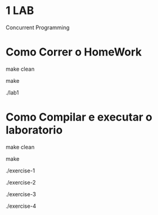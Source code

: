 # 1 LAB
Concurrent Programming

# Como Correr o HomeWork

make clean

make

./lab1

# Como Compilar e executar o laboratorio

make clean

make

./exercise-1

./exercise-2

./exercise-3

./exercise-4